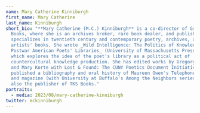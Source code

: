 ```yaml
---
name: Mary Catherine Kinniburgh
first_name: Mary Catherine
last_name: Kinniburgh
short_bio: "**Mary Catherine (M.C.) Kinniburgh** is a co-director of Granary
  Books, where she is an archives broker, rare book dealer, and publisher. She
  specializes in twentieth century and contemporary poetry, archives, and
  artists' books. She wrote _Wild Intelligence: The Politics of Knowledge and
  Postwar American Poets' Libraries_ (University of Massachusetts Press, 2022),
  which explores the idea of the poet's library as a political act of
  countercultural knowledge production. She has edited works by Gregory Corso
  and Mary Korte with Lost & Found: The CUNY Poetics Document Initiative, and
  published a bibliography and oral history of Maureen Owen's Telephone Books
  and magazine (with University at Buffalo's Among the Neighbors series). She is
  also the publisher of TKS Books."
portraits:
  - media: 2023/08/mary-catherine-kinniburgh
twitter: mckinniburgh
---
```

